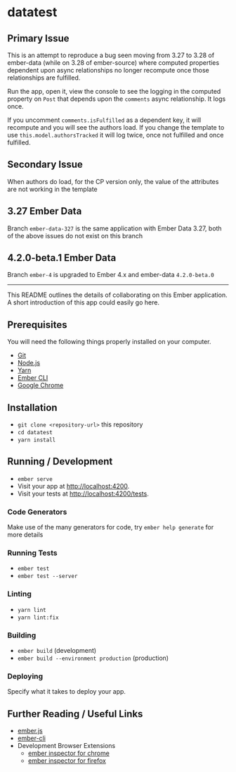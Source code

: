 # datatest

## Primary Issue

This is an attempt to reproduce a bug seen moving from 3.27 to 3.28 of ember-data (while on 3.28 of ember-source)
where computed properties dependent upon async relationships no longer recompute once
those relationships are fulfilled. 

Run the app, open it, view the console to see the logging in the computed property
on `Post` that depends upon the `comments` async relationship. It logs once.

If you uncomment `comments.isFulfilled` as a dependent key, it will recompute and
you will see the authors load.
If you change the template to use `this.model.authorsTracked` it will log twice,
once not fulfilled and once fulfilled. 

## Secondary Issue

When authors do load, for the CP version only, the value of the attributes are not working in the template


## 3.27 Ember Data

Branch `ember-data-327` is the same application with Ember Data 3.27, both of the
above issues do not exist on this branch

## 4.2.0-beta.1 Ember Data

Branch `ember-4` is upgraded to Ember 4.x and ember-data `4.2.0-beta.0`

---


This README outlines the details of collaborating on this Ember application.
A short introduction of this app could easily go here.

## Prerequisites

You will need the following things properly installed on your computer.

* [Git](https://git-scm.com/)
* [Node.js](https://nodejs.org/)
* [Yarn](https://yarnpkg.com/)
* [Ember CLI](https://ember-cli.com/)
* [Google Chrome](https://google.com/chrome/)

## Installation

* `git clone <repository-url>` this repository
* `cd datatest`
* `yarn install`

## Running / Development

* `ember serve`
* Visit your app at [http://localhost:4200](http://localhost:4200).
* Visit your tests at [http://localhost:4200/tests](http://localhost:4200/tests).

### Code Generators

Make use of the many generators for code, try `ember help generate` for more details

### Running Tests

* `ember test`
* `ember test --server`

### Linting

* `yarn lint`
* `yarn lint:fix`

### Building

* `ember build` (development)
* `ember build --environment production` (production)

### Deploying

Specify what it takes to deploy your app.

## Further Reading / Useful Links

* [ember.js](https://emberjs.com/)
* [ember-cli](https://ember-cli.com/)
* Development Browser Extensions
  * [ember inspector for chrome](https://chrome.google.com/webstore/detail/ember-inspector/bmdblncegkenkacieihfhpjfppoconhi)
  * [ember inspector for firefox](https://addons.mozilla.org/en-US/firefox/addon/ember-inspector/)

